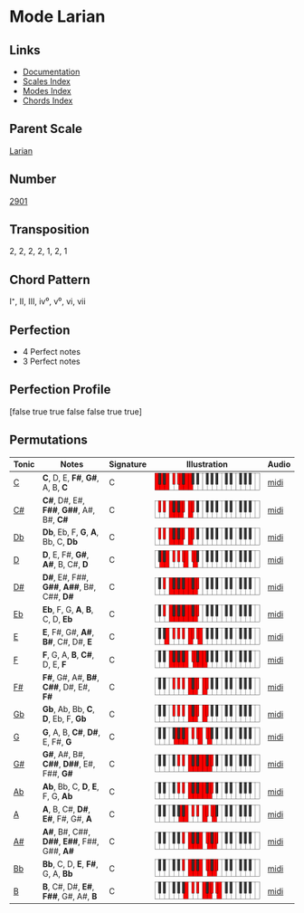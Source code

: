 # Mode Larian

## Links

- [Documentation](README.md)
- [Scales Index](Scales.md)
- [Modes Index](Modes.md)
- [Chords Index](Chords.md)

## Parent Scale

[Larian](ScaleLarian.md)

## Number

[2901](https://ianring.com/musictheory/scales/2901)

## Transposition

2, 2, 2, 2, 1, 2, 1

## Chord Pattern

I⁺, II, III, iv⁰, v⁰, vi, vii

## Perfection

- 4 Perfect notes
- 3 Perfect notes

## Perfection Profile

[false true true false false true true]

## Permutations

| Tonic | Notes | Signature | Illustration | Audio |
|-------|-------|-----------|--------------|-------|
| [C](ModeCNaturalLarian.md) | **C**, D, E, **F#**, **G#**, A, B, **C** | C | ![CNaturalLarian](ModeCNaturalLarian.png) | [midi](https://github.com/edipermadi/music/blob/main/docs/ModeCNaturalLarian.mid?raw=true) |
| [C#](ModeCSharpLarian.md) | **C#**, D#, E#, **F##**, **G##**, A#, B#, **C#** | C | ![CSharpLarian](ModeCSharpLarian.png) | [midi](https://github.com/edipermadi/music/blob/main/docs/ModeCSharpLarian.mid?raw=true) |
| [Db](ModeDFlatLarian.md) | **Db**, Eb, F, **G**, **A**, Bb, C, **Db** | C | ![DFlatLarian](ModeDFlatLarian.png) | [midi](https://github.com/edipermadi/music/blob/main/docs/ModeDFlatLarian.mid?raw=true) |
| [D](ModeDNaturalLarian.md) | **D**, E, F#, **G#**, **A#**, B, C#, **D** | C | ![DNaturalLarian](ModeDNaturalLarian.png) | [midi](https://github.com/edipermadi/music/blob/main/docs/ModeDNaturalLarian.mid?raw=true) |
| [D#](ModeDSharpLarian.md) | **D#**, E#, F##, **G##**, **A##**, B#, C##, **D#** | C | ![DSharpLarian](ModeDSharpLarian.png) | [midi](https://github.com/edipermadi/music/blob/main/docs/ModeDSharpLarian.mid?raw=true) |
| [Eb](ModeEFlatLarian.md) | **Eb**, F, G, **A**, **B**, C, D, **Eb** | C | ![EFlatLarian](ModeEFlatLarian.png) | [midi](https://github.com/edipermadi/music/blob/main/docs/ModeEFlatLarian.mid?raw=true) |
| [E](ModeENaturalLarian.md) | **E**, F#, G#, **A#**, **B#**, C#, D#, **E** | C | ![ENaturalLarian](ModeENaturalLarian.png) | [midi](https://github.com/edipermadi/music/blob/main/docs/ModeENaturalLarian.mid?raw=true) |
| [F](ModeFNaturalLarian.md) | **F**, G, A, **B**, **C#**, D, E, **F** | C | ![FNaturalLarian](ModeFNaturalLarian.png) | [midi](https://github.com/edipermadi/music/blob/main/docs/ModeFNaturalLarian.mid?raw=true) |
| [F#](ModeFSharpLarian.md) | **F#**, G#, A#, **B#**, **C##**, D#, E#, **F#** | C | ![FSharpLarian](ModeFSharpLarian.png) | [midi](https://github.com/edipermadi/music/blob/main/docs/ModeFSharpLarian.mid?raw=true) |
| [Gb](ModeGFlatLarian.md) | **Gb**, Ab, Bb, **C**, **D**, Eb, F, **Gb** | C | ![GFlatLarian](ModeGFlatLarian.png) | [midi](https://github.com/edipermadi/music/blob/main/docs/ModeGFlatLarian.mid?raw=true) |
| [G](ModeGNaturalLarian.md) | **G**, A, B, **C#**, **D#**, E, F#, **G** | C | ![GNaturalLarian](ModeGNaturalLarian.png) | [midi](https://github.com/edipermadi/music/blob/main/docs/ModeGNaturalLarian.mid?raw=true) |
| [G#](ModeGSharpLarian.md) | **G#**, A#, B#, **C##**, **D##**, E#, F##, **G#** | C | ![GSharpLarian](ModeGSharpLarian.png) | [midi](https://github.com/edipermadi/music/blob/main/docs/ModeGSharpLarian.mid?raw=true) |
| [Ab](ModeAFlatLarian.md) | **Ab**, Bb, C, **D**, **E**, F, G, **Ab** | C | ![AFlatLarian](ModeAFlatLarian.png) | [midi](https://github.com/edipermadi/music/blob/main/docs/ModeAFlatLarian.mid?raw=true) |
| [A](ModeANaturalLarian.md) | **A**, B, C#, **D#**, **E#**, F#, G#, **A** | C | ![ANaturalLarian](ModeANaturalLarian.png) | [midi](https://github.com/edipermadi/music/blob/main/docs/ModeANaturalLarian.mid?raw=true) |
| [A#](ModeASharpLarian.md) | **A#**, B#, C##, **D##**, **E##**, F##, G##, **A#** | C | ![ASharpLarian](ModeASharpLarian.png) | [midi](https://github.com/edipermadi/music/blob/main/docs/ModeASharpLarian.mid?raw=true) |
| [Bb](ModeBFlatLarian.md) | **Bb**, C, D, **E**, **F#**, G, A, **Bb** | C | ![BFlatLarian](ModeBFlatLarian.png) | [midi](https://github.com/edipermadi/music/blob/main/docs/ModeBFlatLarian.mid?raw=true) |
| [B](ModeBNaturalLarian.md) | **B**, C#, D#, **E#**, **F##**, G#, A#, **B** | C | ![BNaturalLarian](ModeBNaturalLarian.png) | [midi](https://github.com/edipermadi/music/blob/main/docs/ModeBNaturalLarian.mid?raw=true) |
